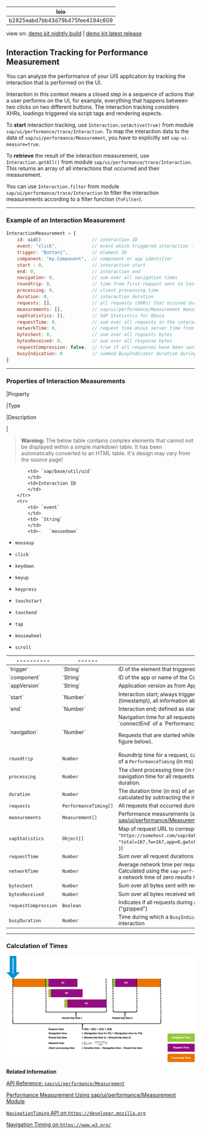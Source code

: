 <!-- loiob2825eabd7bb43d79b475fee4194c609 -->

| loio |
| -----|
| b2825eabd7bb43d79b475fee4194c609 |

<div id="loio">

view on: [demo kit nightly build](https://openui5nightly.hana.ondemand.com/#/topic/b2825eabd7bb43d79b475fee4194c609) | [demo kit latest release](https://openui5.hana.ondemand.com/#/topic/b2825eabd7bb43d79b475fee4194c609)</div>

## Interaction Tracking for Performance Measurement

You can analyze the performance of your UI5 application by tracking the interaction that is performed on the UI.

Interaction in this context means a closed step in a sequence of actions that a user performs on the UI, for example, everything that happens between two clicks on two different buttons. The interaction tracking considers XHRs, loadings triggered via script tags and rendering aspects.

To **start** interaction tracking, use `Interaction.setActive(true)` from module `sap/ui/performance/trace/Interaction`. To map the interaction data to the data of `sap/ui/performance/Measurement`, you have to explicitly set `sap-ui-measure=true`.

To **retrieve** the result of the interaction measurement, use `Interaction.getAll()` from module `sap/ui/performance/trace/Interaction`. This returns an array of all interactions that occurred and their measurement.

You can use `Interaction.filter` from module `sap/ui/performance/trace/Interaction` to filter the interaction measurements according to a filter function \(`fnFilter`\).

***

### Example of an Interaction Measurement

``` js
InteractionMeasurement = {
    id: uid()                   // interaction ID
    event: "click",             // event which triggered interaction - default is startup interaction
    trigger: "Button1",         // element ID
    component: "my.Component",  // component or app identifier
    start : 0,                  // interaction start
    end: 0,                     // interaction end
    navigation: 0,              // sum over all navigation times
    roundtrip: 0,               // time from first request sent to last received response end - without gaps and ignored overlap
    processing: 0,              // client processing time
    duration: 0,                // interaction duration
    requests: [],               // all requests (XHRs) that occured during the interaction
    measurements: [],           // sap/ui/performance/Measurement measurements
    sapStatistics: [],          // SAP Statistics for OData
    requestTime: 0,             // sum over all requests in the interaction
    networkTime: 0,             // request time minus server time from the sap-perf-fesrec header
    bytesSent: 0,               // sum over all requests bytes
    bytesReceived: 0,           // sum over all response bytes
    requestCompression: false,  // true if all responses have been sent gzipped - default is undefined
    busyIndication: 0           // summed BusyIndicator duration during this interaction
}
```

***

### Properties of Interaction Measurements

|Property

|Type

|Description

|
 > **Warning:** The below table contains complex elements that cannot not be displayed within a simple markdown table. It has been automatically converted to an HTML table. It's design may vary from the source page!

<table>
	<thead>
		<tr>
			<th>----------</th>
			<th>------</th>
			<th>-------------</th>
		</tr>
	</thead>
	<tbody>

			<td> `sap/base/util/uid` 
			</td>
			<td>Interaction ID
			</td>
		</tr>
		<tr>
			<td> `event` 
			</td>
			<td> `String` 
			</td>
			<td>-   `mousedown`
 -   `mouseup`

 -   `click`

 -   `keydown`

 -   `keyup`

 -   `keypress`

 -   `touchstart`

 -   `touchend`

 -   `tap`

 -   `mousewheel`

 -   `scroll`
			</td>
		</tr>
		<tr>
			<td> `trigger` 
			</td>
			<td> `String` 
			</td>
			<td>ID of the element that triggered the action
			</td>
		</tr>
		<tr>
			<td> `component` 
			</td>
			<td> `String` 
			</td>
			<td>ID of the app or name of the Component that contains the triggering element
			</td>
		</tr>
		<tr>
			<td> `appVersion` 
			</td>
			<td> `String` 
			</td>
			<td>Application version as from App Descriptor
			</td>
		</tr>
		<tr>
			<td> `start` 
			</td>
			<td> `Number` 
			</td>
			<td>Interaction start; always triggered by user interaction. From that point in time \(timestamp\), all information about request timings, rendering, etc. is collected.
			</td>
		</tr>
		<tr>
			<td> `end` 
			</td>
			<td> `Number` 
			</td>
			<td>Interaction end; defined as start time plus duration.
			</td>
		</tr>
		<tr>
			<td> `navigation` 
			</td>
			<td> `Number` 
			</td>
			<td>Navigation time for all requests, calculated as difference from `startTime` to `connectEnd` of a `PerformanceTiming` \(in ms\)
Requests that are started while another request is already in progress are ignored \(see figure below\).
			</td>
		</tr>
		<tr>
			<td> `roundtrip` 
			</td>
			<td> `Number` 
			</td>
			<td>Roundtrip time for a request, calculated as difference from `requestStart` to `responseEnd` of a `PerformanceTiming` \(in ms\)
			</td>
		</tr>
		<tr>
			<td> `processing` 
			</td>
			<td> `Number` 
			</td>
			<td>The client processing time \(in ms\) of an interaction, calculated by subtracting the navigation time for all requests and the sum of roundtrip times from the total processing duration.
			</td>
		</tr>
		<tr>
			<td> `duration` 
			</td>
			<td> `Number` 
			</td>
			<td>The duration time \(in ms\) of an interaction including navigation and request times, calculated by subtracting the interaction start time from the interaction end time.
			</td>
		</tr>
		<tr>
			<td> `requests` 
			</td>
			<td> `PerformanceTiming[]` 
			</td>
			<td>All requests that occurred during the interaction, taken from the `NavigationTiming` API
			</td>
		</tr>
		<tr>
			<td> `measurements` 
			</td>
			<td> `Measurement[]` 
			</td>
			<td>Performance measurements \(see [Performance Measurement Using sap/ui/performance/Measurement Module](Performance_Measurement_Using_sapuiperformanceMeasurement_Module_78880c0.md)\)
			</td>
		</tr>
		<tr>
			<td> `sapStatistics` 
			</td>
			<td> `Object[]` 
			</td>
			<td>Map of request URL to corresponding `sap-statistics` header as String \( format: `{ url: "https://somehost.com/sap/data...", statistics: "total=167,fw=167,app=0,gwtotal=167,gwhub=160,gwrfcoh=0,gwbe=7,gwapp=0,gwnongw=0" }`\)
			</td>
		</tr>
		<tr>
			<td> `requestTime` 
			</td>
			<td> `Number` 
			</td>
			<td>Sum over all request durations of this interaction, from `startTime` to `responseEnd` \(in ms\)
			</td>
		</tr>
		<tr>
			<td> `networkTime` 
			</td>
			<td> `Number` 
			</td>
			<td>Average network time per request \(in ms\) that occurred during the interaction. Calculated using the `sap-perf-fesrec` header sent by the back end with each response; a network time of zero results if no header is available.
			</td>
		</tr>
		<tr>
			<td> `bytesSent` 
			</td>
			<td> `Number` 
			</td>
			<td>Sum over all bytes sent with requests \(content plus headers\)
			</td>
		</tr>
		<tr>
			<td> `bytesReceived` 
			</td>
			<td> `Number` 
			</td>
			<td>Sum over all bytes received with responses \(content plus headers\)
			</td>
		</tr>
		<tr>
			<td> `requestCompression` 
			</td>
			<td> `Boolean` 
			</td>
			<td>Indicates if all requests during an interaction have been received in GNU zip format \("gzipped"\)
			</td>
		</tr>
		<tr>
			<td> `busyDuration` 
			</td>
			<td> `Number` 
			</td>
			<td>Time during which a `BusyIndicator` was rendered and hence blocking the UI during an interaction
			</td>
		</tr>
	</tbody>
</table>

***

### Calculation of Times

![](loio9678404bdf5a4065ac270e76191984d0_LowRes.png)

**Related Information**  


[API Reference: `sap/ui/performance/Measurement`](https://openui5.hana.ondemand.com/#/api/module:sap/ui/performance/Measurement)

[Performance Measurement Using sap/ui/performance/Measurement Module](Performance_Measurement_Using_sapuiperformanceMeasurement_Module_78880c0.md)

[`NavigationTiming` API on `https://developer.mozilla.org`](https://developer.mozilla.org/en/docs/Web/API/Navigation_timing_API)

[Navigation Timing on `https://www.w3.org/`](https://www.w3.org/TR/2012/REC-navigation-timing-20121217)

